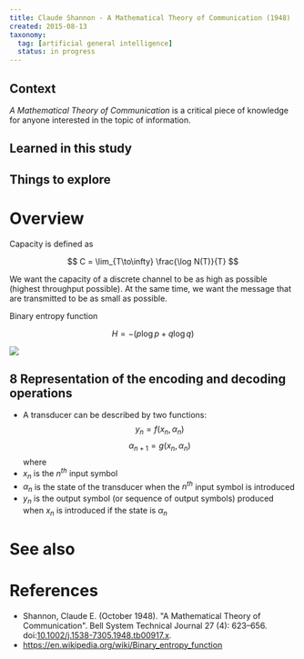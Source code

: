 ```yaml
---
title: Claude Shannon - A Mathematical Theory of Communication (1948)
created: 2015-08-13
taxonomy:
  tag: [artificial general intelligence]
  status: in progress
---
```


## Context

*A Mathematical Theory of Communication* is a critical piece of knowledge for anyone interested in the topic of information.

## Learned in this study

## Things to explore

# Overview

Capacity is defined as

$$
C = \lim_{T\to\infty} \frac{\log N(T)}{T}
$$

We want the capacity of a discrete channel to be as high as possible (highest throughput possible).
At the same time, we want the message that are transmitted to be as small as possible.

Binary entropy function

$$
H = -(p \log p + q \log q)
$$

![](images/Binary_entropy_plot.svg)

## 8 Representation of the encoding and decoding operations
* A transducer can be described by two functions:
$$
y_n = f(x_n, \alpha_n)
$$
$$
\alpha_{n+1} = g(x_n, \alpha_n)
$$
where
* $x_n$ is the $n^{th}$ input symbol
* $\alpha_n$ is the state of the transducer when the $n^{th}$ input symbol is introduced
* $y_n$ is the output symbol (or sequence of output symbols) produced when $x_n$ is introduced if the state is $\alpha_n$

# See also

# References
* Shannon, Claude E. (October 1948). "A Mathematical Theory of Communication". Bell System Technical Journal 27 (4): 623–656. doi:[10.1002/j.1538-7305.1948.tb00917.x](https://dx.doi.org/10.1002%2Fj.1538-7305.1948.tb00917.x).
* https://en.wikipedia.org/wiki/Binary_entropy_function
